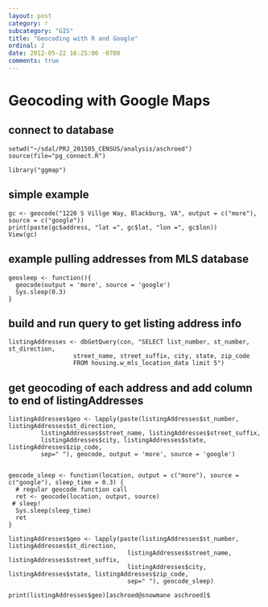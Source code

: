 ```yaml
---
layout: post
category: r
subcategory: "GIS"
title: "Geocoding with R and Google"
ordinal: 2
date: 2012-05-22 16:25:06 -0700
comments: true
---
```

<!--break-->
# Geocoding with Google Maps

## connect to database
    setwd("~/sdal/PRJ_201505_CENSUS/analysis/aschroed")
    source(file="pg_connect.R")

    library("ggmap")


## simple example
    gc <- geocode("1220 S Villge Way, Blackburg, VA", output = c("more"), source = c("google"))
    print(paste(gc$address, "lat =", gc$lat, "lon =", gc$lon))
    View(gc)


## example pulling addresses from MLS database

    geosleep <- function(){
      geocode(output = 'more', source = 'google')
      Sys.sleep(0.3)
    }

## build and run query to get listing address info
    listingAddresses <- dbGetQuery(con, "SELECT list_number, st_number, st_direction,
                      street_name, street_suffix, city, state, zip_code
                      FROM housing.w_mls_location_data limit 5")

## get geocoding of each address and add column to end of listingAddresses
    listingAddresses$geo <- lapply(paste(listingAddresses$st_number, listingAddresses$st_direction,
             listingAddresses$street_name, listingAddresses$street_suffix,
             listingAddresses$city, listingAddresses$state, listingAddresses$zip_code,
             sep=" "), geocode, output = 'more', source = 'google')


    geocode_sleep <- function(location, output = c("more"), source = c("google"), sleep_time = 0.3) {
      # regular geocode function call
      ret <- geocode(location, output, source)
     # sleep!
      Sys.sleep(sleep_time)
      ret
    }

    listingAddresses$geo <- lapply(paste(listingAddresses$st_number, listingAddresses$st_direction,
                                     listingAddresses$street_name, listingAddresses$street_suffix,
                                     listingAddresses$city, listingAddresses$state, listingAddresses$zip_code,
                                     sep=" "), geocode_sleep)

    print(listingAddresses$geo)[aschroed@snowmane aschroed]$
